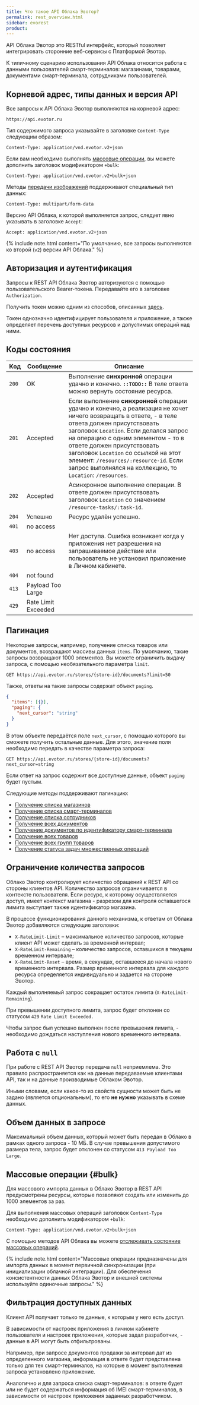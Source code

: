 ```yaml
---
title: Что такое API Облака Эвотор?
permalink: rest_overview.html
sidebar: evorest
product:
---
```


API Облака Эвотор это RESTful интерфейс, который позволяет интегрировать сторонние веб-сервисы с Платформой Эвотор.

К типичному сценарию использования API Облака относится работа с данными пользователей смарт-терминалов: магазинами, товарами, документами смарт-терминала, сотрудниками пользователей.

## Корневой адрес, типы данных и версия API

Все запросы к API Облака Эвотор выполняются на корневой адрес:

```
https://api.evotor.ru
```

Тип содержимого запроса указывайте в заголовке `Content-Type` следующим образом:

```
Content-Type: application/vnd.evotor.v2+json
```

Если вам необходимо выполнять [массовые операции](./rest_overview.html#bulk), вы можете дополнить заголовок модификатором `+bulk`:

```
Content-Type: application/vnd.evotor.v2+bulk+json
```

Методы [передачи изображений](./rest_images.html) поддерживают специальный тип данных:

```
Content-Type: multipart/form-data
```

Версию API Облака, к которой выполняется запрос, следует явно указывать в заголовке `Accept`:

```
Accept: application/vnd.evotor.v2+json
```

{% include note.html content="По умолчанию, все запросы выполняются ко второй (`v2`) версии API Облака." %}

## Авторизация и аутентификация

Запросы к REST API Облака Эвотор авторизуются с помощью пользовательского Bearer-токена. Передавайте его в заголовке `Authorization`.

Получить токен можно одним из способов, описанных [здесь](./doc_authorization.html).

Токен однозначно идентифицирует пользователя и приложение, а также определяет перечень доступных ресурсов и допустимых операций над ними.

## Коды состояния

Код  | Сообщение  | Описание
-----|------------|---------
`200`| OK         |  Выполнение **синхронной** операции удачно и конечно. __`::TODO::`__ В теле ответа можно вернуть состояние ресурса.
`201`| Accepted   |  Если выполнение **синхронной** операции удачно и конечно, а реализация не хочет ничего возвращать в ответе, - в теле ответа должен присутствовать заголовок `Location`. Если делался запрос на операцию с одним элементом - то в ответе должен присутствовать заголовок `Location` со ссылкой на этот элемент: `/resources/:resource-id`. Если запрос выполнялся на коллекцию, то `Location`: `/resources`.
`202`| Accepted   |  Асинхронное выполнение операции. В ответе должен присутствовать заголовок `Location` со значением `/resource-tasks/:task-id`.
`204`| Успешно    |  Ресурс удалён успешно.
`401`| no access  |  
`403`| no access  |  Нет доступа. Ошибка возникает когда у приложения нет разрешения на запрашиваемое действие или пользователь не установил приложение в Личном кабинете.
`404`| not found  |  
`413`| Payload Too Large    |  
`429`| Rate Limit Exceeded    |  

## Пагинация

Некоторые запросы, например, получение списка товаров или документов, возвращают массивы данных `items`. По умолчанию, такие запросы возвращают 1000 элементов. Вы можете ограничить выдачу запроса, с помощью необязательного параметра `limit`.

```shell
GET https://api.evotor.ru/stores/{store-id}/documents?limit=50
```

Также, ответы на такие запросы содержат объект `paging`.

```json
{
  "items": [{}],
  "paging": {
    "next_cursor": "string"
  }
}
```

В этом объекте передаётся поле `next_cursor`, с помощью которого вы сможете получить остальные данные. Для этого, значение поля необходимо передать в качестве параметра запроса:

```shell
GET https://api.evotor.ru/stores/{store-id}/documents?next_cursor=string
```

Если ответ на запрос содержит все доступные данные, объект `paging` будет пустым.

Следующие методы поддерживают пагинацию:

* [Получение списка магазинов](./rest_stores.html#Получить-список-магазинов)
* [Получение списка смарт-терминалов](./rest_smart_terminals.html#Получить-список-смарт-терминалов)
* [Получение списка сотрудников](./rest_employees.html#Получить-список-сотрудников)
* [Получение всех документов](./rest_documents.html#Получить-список-документов)
* [Получение документов по идентификатору смарт-терминала](./rest_documents.html#Получить-список-документов-по-идентификатору-смарт-терминала)
* [Получение всех товаров](./rest_products.html#Получить-все-товары)
* [Получение всех групп товаров](./rest_products_groups.html#Получить-все-группы)
* [Получение статуса задач множественных операций](./rest_bulk_tasks.html#Получить-информацию-о-состоянии-задач)


## Ограничение количества запросов

Облако Эвотор контролирует количество обращений к REST API со стороны клиентов API. Количество запросов ограничивается в контексте пользователя. Если ресурс, к которому осуществляется доступ, имеет контекст магазина - разрезом для контроля оставшегося лимита выступает также идентификатор магазина.

В процессе функционирования данного механизма, к ответам от Облака Эвотор добавляются следующие заголовки:

* `X-RateLimit-Limit` – максимальное количество запросов, которые клиент API может сделать за временной интервал;
* `X-RateLimit-Remaining` – количество запросов, оставшихся в текущем временном интервале;
* `X-RateLimit-Reset` – время, в секундах, оставшееся до начала нового временного интервала.
Размер временного интервала для каждого ресурса определяется индивидуально и задается на стороне Эвотор.

Каждый выполняемый запрос сокращает остаток лимита (`X-RateLimit-Remaining`).

При превышении доступного лимита, запрос будет отклонен со статусом `429` `Rate Limit Exceeded.`

Чтобы запрос был успешно выполнен после превышения лимита, - необходимо дождаться наступления нового временного интервала.

## Работа с `null`
При работе с REST API Эвотор передача `null` неприемлема. Это правило распространяется как на данные передаваемые клиентами API, так и на данные производимые Облаком Эвотор.

Иными словами, если какое-то из свойств сущности может быть не задано (является опциональным), то его **не нужно** указывать в схеме данных.

## Объем данных в запросе
Максимальный объем данных, который может быть передан в Облако в рамках одного запроса - 10 МБ. В случае превышения допустимого размера тела, запрос будет отклонен со статусом `413 Payload Too Large`.

## Массовые операции {#bulk}
Для массового импорта данных в Облако Эвотор в REST API предусмотрены ресурсы, которые позволяют создать или изменить до 1000 элементов за раз.

Для выполнения массовых операций заголовок `Content-Type` необходимо дополнить модификатором `+bulk`:

```
Content-Type: application/vnd.evotor.v2+bulk+json
```

С помощью методов API Облака вы можете [отслеживать состояние массовых операций](./rest_bulk_tasks.html).

{% include note.html content="Массовые операции предназначены для импорта данных в момент первичной синхронизации (при инициализации облачной интеграции). Для обеспечения консистентности данных Облака Эвотор и внешней системы используйте одиночные запросы." %}

## Фильтрация доступных данных
Клиент API получает только те данные, к которым у него есть доступ.

В зависимости от настроек приложения в личном кабинете пользователя и настроек приложения, которые задал разработчик, - данные в API могут быть отфильтрованы.

Например, при запросе документов продажи за интервал дат из определенного магазина, информация в ответе будет представлена только для тех смарт-терминалов, на которые в момент выполнения запроса установлено приложение.

Аналогично и для запроса списка смарт-терминалов: в ответе будет или не будет содержаться информация об IMEI смарт-терминалов, в зависимости от настроек приложения заданных разработчиком.
